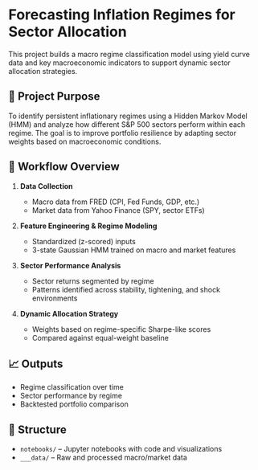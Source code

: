 # Forecasting Inflation Regimes for Sector Allocation

This project builds a macro regime classification model using yield curve data and key macroeconomic indicators to support dynamic sector allocation strategies.

## 📌 Project Purpose
To identify persistent inflationary regimes using a Hidden Markov Model (HMM) and analyze how different S&P 500 sectors perform within each regime. The goal is to improve portfolio resilience by adapting sector weights based on macroeconomic conditions.

## 🧭 Workflow Overview

1. **Data Collection**  
   - Macro data from FRED (CPI, Fed Funds, GDP, etc.)  
   - Market data from Yahoo Finance (SPY, sector ETFs)

2. **Feature Engineering & Regime Modeling**  
   - Standardized (z-scored) inputs  
   - 3-state Gaussian HMM trained on macro and market features

3. **Sector Performance Analysis**  
   - Sector returns segmented by regime  
   - Patterns identified across stability, tightening, and shock environments

4. **Dynamic Allocation Strategy**  
   - Weights based on regime-specific Sharpe-like scores  
   - Compared against equal-weight baseline

## 📈 Outputs
- Regime classification over time  
- Sector performance by regime  
- Backtested portfolio comparison

## 📁 Structure
- `notebooks/` – Jupyter notebooks with code and visualizations  
- `___data/` – Raw and processed macro/market data  
